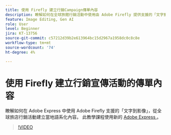 ```yaml
---
title: 使用 Firefly 建立行銷Campaign傳單內容
description: 瞭解如何在全球旅館行銷活動中使用由 Adobe Firefly 提供支援的「文字到影像」Adobe Express 當地語系化內容
feature: Image Editing, Gen AI
role: User
level: Beginner
jira: KT-13756
source-git-commit: c57212d39b2e613964bc15d2967a1958dc0c8c8e
workflow-type: tm+mt
source-wordcount: '74'
ht-degree: 4%

---
```


# 使用 Firefly 建立行銷宣傳活動的傳單內容

瞭解如何在 Adobe Express 中使用 Adobe Firefly 支援的「文字到影像」，從全球旅店行銷活動建立當地語系化內容。 此教學課程使用新的 [ Adobe Express ](https://www.adobe.com/express/) 。

>[!VIDEO](https://video.tv.adobe.com/v/3422426?quality=12&learn=on&hidetitle=true)
